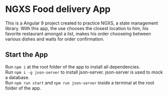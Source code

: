 # NGXS Food delivery App

This is a Angular 9 project created to practice NGXS, a state management library. With this app, the use chooses the closest location to him, his favorite restaurant amongst a list, makes his order chooseing between various dishes and waits for order confirmation.

## Start the App

Run `npm i` at the root folder of the app to install all dependencies.\
Run `npm i -g json-server` to install json-server. json-server is used to mock a database.\
Run `npm run start` and `npm run json-server` inside a terminal at the root folder of the app.

